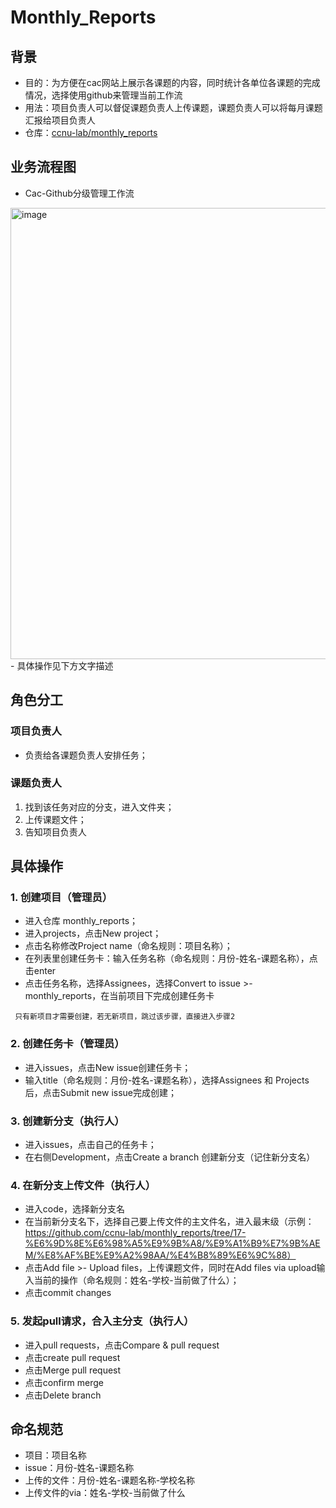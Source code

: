 # Monthly_Reports

## 背景
- 目的：为方便在cac网站上展示各课题的内容，同时统计各单位各课题的完成情况，选择使用github来管理当前工作流
- 用法：项目负责人可以督促课题负责人上传课题，课题负责人可以将每月课题汇报给项目负责人
- 仓库：[ccnu-lab/monthly_reports](https://github.com/ccnu-lab/monthly_reports)

## 业务流程图
- Cac-Github分级管理工作流
<img width="722" alt="image" src="https://user-images.githubusercontent.com/101395055/223962915-b4ec6db0-b67c-46b9-8c31-fcc761d03331.png">
- 具体操作见下方文字描述


## 角色分工
### 项目负责人
- 负责给各课题负责人安排任务；
### 课题负责人
1. 找到该任务对应的分支，进入文件夹；
2. 上传课题文件；
3. 告知项目负责人

## 具体操作
### 1. 创建项目（管理员）
- 进入仓库 monthly_reports；
- 进入projects，点击New project；
- 点击名称修改Project name（命名规则：项目名称）；
- 在列表里创建任务卡：输入任务名称（命名规则：月份-姓名-课题名称），点击enter
- 点击任务名称，选择Assignees，选择Convert to issue >- monthly_reports，在当前项目下完成创建任务卡

```
 只有新项目才需要创建，若无新项目，跳过该步骤，直接进入步骤2
```

### 2. 创建任务卡（管理员）
- 进入issues，点击New issue创建任务卡；
- 输入title（命名规则：月份-姓名-课题名称），选择Assignees 和 Projects 后，点击Submit new issue完成创建；

### 3. 创建新分支（执行人）
- 进入issues，点击自己的任务卡；
- 在右侧Development，点击Create a branch 创建新分支（记住新分支名）

### 4. 在新分支上传文件（执行人）
- 进入code，选择新分支名
- 在当前新分支名下，选择自己要上传文件的主文件名，进入最末级（示例：https://github.com/ccnu-lab/monthly_reports/tree/17-%E6%9D%8E%E6%98%A5%E9%9B%A8/%E9%A1%B9%E7%9B%AEM/%E8%AF%BE%E9%A2%98AA/%E4%B8%89%E6%9C%88）
- 点击Add file >- Upload files，上传课题文件，同时在Add files via upload输入当前的操作（命名规则：姓名-学校-当前做了什么）；
- 点击commit changes

### 5. 发起pull请求，合入主分支（执行人）
- 进入pull requests，点击Compare & pull request
- 点击create pull request
- 点击Merge pull request
- 点击confirm merge
- 点击Delete branch

## 命名规范
- 项目：项目名称
- issue：月份-姓名-课题名称
- 上传的文件：月份-姓名-课题名称-学校名称
- 上传文件的via：姓名-学校-当前做了什么


